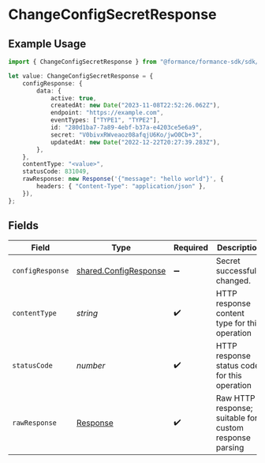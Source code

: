 # ChangeConfigSecretResponse

## Example Usage

```typescript
import { ChangeConfigSecretResponse } from "@formance/formance-sdk/sdk/models/operations";

let value: ChangeConfigSecretResponse = {
    configResponse: {
        data: {
            active: true,
            createdAt: new Date("2023-11-08T22:52:26.062Z"),
            endpoint: "https://example.com",
            eventTypes: ["TYPE1", "TYPE2"],
            id: "280d1ba7-7a89-4ebf-b37a-e4203ce5e6a9",
            secret: "V0bivxRWveaoz08afqjU6Ko/jwO0Cb+3",
            updatedAt: new Date("2022-12-22T20:27:39.283Z"),
        },
    },
    contentType: "<value>",
    statusCode: 831049,
    rawResponse: new Response('{"message": "hello world"}', {
        headers: { "Content-Type": "application/json" },
    }),
};
```

## Fields

| Field                                                                 | Type                                                                  | Required                                                              | Description                                                           |
| --------------------------------------------------------------------- | --------------------------------------------------------------------- | --------------------------------------------------------------------- | --------------------------------------------------------------------- |
| `configResponse`                                                      | [shared.ConfigResponse](../../../sdk/models/shared/configresponse.md) | :heavy_minus_sign:                                                    | Secret successfully changed.                                          |
| `contentType`                                                         | *string*                                                              | :heavy_check_mark:                                                    | HTTP response content type for this operation                         |
| `statusCode`                                                          | *number*                                                              | :heavy_check_mark:                                                    | HTTP response status code for this operation                          |
| `rawResponse`                                                         | [Response](https://developer.mozilla.org/en-US/docs/Web/API/Response) | :heavy_check_mark:                                                    | Raw HTTP response; suitable for custom response parsing               |